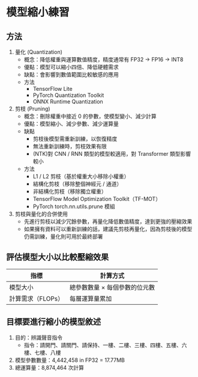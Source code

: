 # 模型縮小練習
## 方法
1. 量化 (Quantization)
   - 概念：降低權重與運算數值精度，精度通常有 FP32 -> FP16 -> INT8
   - 優點：模型可以縮小四倍、降低硬體需求
   - 缺點：會影響到數值範圍比較敏感的應用
   - 方法
       - TensorFlow Lite
       - PyTorch Quantization Toolkit
       - ONNX Runtime Quantization
2. 剪枝 (Pruning)
    - 概念：刪除權重中接近 0 的參數，使模型變小、減少計算
    - 優點：模型縮小、減少參數、減少運算量
    - 缺點
        - 剪枝後模型需重新訓練，以恢復精度
        - 無法重新訓練時，剪枝效果有限
        - (NTK)對 CNN / RNN 類型的模型較適用，對 Transformer 類型影響較小
    - 方法
        - L1 / L2 剪枝（基於權重大小移除小權重）
        - 結構化剪枝（移除整個神經元 / 通道）
        - 非結構化剪枝（移除獨立權重）
        - TensorFlow Model Optimization Toolkit（TF-MOT）
        - PyTorch torch.nn.utils.prune 模組
3. 剪枝與量化的合併使用
    - 先進行剪枝以減少冗餘參數，再量化降低數值精度，達到更強的壓縮效果
    - 如果擁有資料可以重新訓練的話，建議先剪枝再量化，因為剪枝後的模型仍需訓練，量化則可用於最終部署

## 評估模型大小以比較壓縮效果
| 指標         | 計算方式                      |
|--------------|-------------------------------|
| 模型大小     | 總參數數量 × 每個參數的位元數 |
| 計算需求（FLOPs） | 每層運算量累加              |

## 目標要進行縮小的模型敘述
1. 目的：辨識聲音指令
    - 指令：請開門、請關門、請保持、一樓、二樓、三樓、四樓、五樓、六樓、七樓、八樓
2. 模型參數數量：4,442,458 in FP32 = 17.77MB
3. 總運算量：8,874,464 次計算